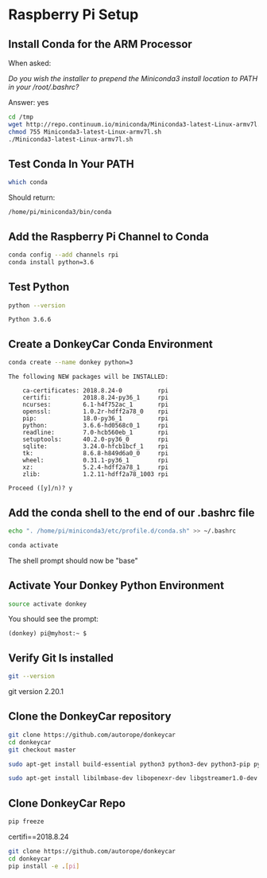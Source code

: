 # Raspberry Pi Setup

## Install Conda for the ARM Processor

When asked:

*Do you wish the installer to prepend the Miniconda3 install location to PATH in your /root/.bashrc?*

Answer: yes

```sh
cd /tmp
wget http://repo.continuum.io/miniconda/Miniconda3-latest-Linux-armv7l.sh
chmod 755 Miniconda3-latest-Linux-armv7l.sh
./Miniconda3-latest-Linux-armv7l.sh
```

## Test Conda In Your PATH

```sh
which conda
```
Should return:

```
/home/pi/miniconda3/bin/conda
```

## Add the Raspberry Pi Channel to Conda
```sh
conda config --add channels rpi
conda install python=3.6
```

## Test Python
```sh
python --version
```

```
Python 3.6.6
```

## Create a DonkeyCar Conda Environment

```sh
conda create --name donkey python=3
```

```
The following NEW packages will be INSTALLED:

    ca-certificates: 2018.8.24-0          rpi
    certifi:         2018.8.24-py36_1     rpi
    ncurses:         6.1-h4f752ac_1       rpi
    openssl:         1.0.2r-hdff2a78_0    rpi
    pip:             18.0-py36_1          rpi
    python:          3.6.6-hd0568c0_1     rpi
    readline:        7.0-hcb560eb_1       rpi
    setuptools:      40.2.0-py36_0        rpi
    sqlite:          3.24.0-hfcb1bcf_1    rpi
    tk:              8.6.8-h849d6a0_0     rpi
    wheel:           0.31.1-py36_1        rpi
    xz:              5.2.4-hdff2a78_1     rpi
    zlib:            1.2.11-hdff2a78_1003 rpi

Proceed ([y]/n)? y
```

## Add the conda shell to the end of our .bashrc file

```sh
echo ". /home/pi/miniconda3/etc/profile.d/conda.sh" >> ~/.bashrc
```

```sh
conda activate
```
The shell prompt should now be "base"

## Activate Your Donkey Python Environment

```sh
source activate donkey
```

You should see the prompt:

```
(donkey) pi@myhost:~ $
```

## Verify Git Is installed

```sh
git --version
```

git version 2.20.1

## Clone the DonkeyCar repository

```sh
git clone https://github.com/autorope/donkeycar
cd donkeycar
git checkout master
```

```sh
sudo apt-get install build-essential python3 python3-dev python3-pip python3-virtualenv python3-numpy python3-picamera python3-pandas python3-rpi.gpio i2c-tools avahi-utils joystick libopenjp2-7-dev libtiff5-dev gfortran libatlas-base-dev libopenblas-dev libhdf5-serial-dev libgeos-dev git ntp
```

```sh
sudo apt-get install libilmbase-dev libopenexr-dev libgstreamer1.0-dev libjasper-dev libwebp-dev libatlas-base-dev libavcodec-dev libavformat-dev libswscale-dev libqtgui4 libqt4-test
```

## Clone DonkeyCar Repo

```sh
pip freeze
```

certifi==2018.8.24


```sh
git clone https://github.com/autorope/donkeycar
cd donkeycar
pip install -e .[pi]

```

